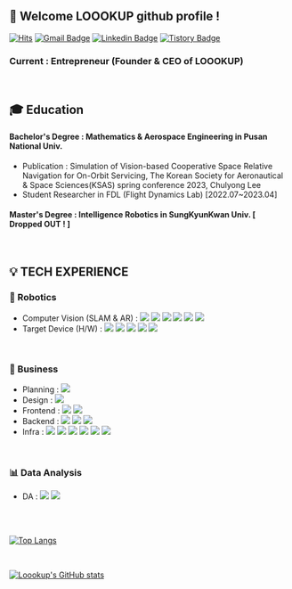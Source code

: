 <div align="left">
 
##  :wave: Welcome LOOOKUP github profile !
 
[![Hits](https://hits.seeyoufarm.com/api/count/incr/badge.svg?url=https%3A%2F%2Fgithub.com%2FLoookup&count_bg=%23EB8B10&title_bg=%23684327&icon=&icon_color=%23E7E7E7&title=VISIT&edge_flat=false)](https://github.com/Loookup)
[![Gmail Badge](https://img.shields.io/badge/chulyong5947@gmail.com-D14836?style=flat&logo=Gmail&logoColor=white)](mailto:chulyong5947@gmail.com) [![Linkedin Badge](https://img.shields.io/badge/LinkedIn-0A66C2?style=flat&&logo=linkedin&logoColor=white)](www.linkedin.com/in/chulyong-lee-4781a7223) [![Tistory Badge](https://img.shields.io/badge/Tech%20Blog-555263?style=flat&logoColor=white)](https://loookup.tistory.com/)
### Current : Entrepreneur (Founder & CEO of LOOOKUP)

 <br/>
 
## 🎓 Education

#### Bachelor's Degree : Mathematics & Aerospace Engineering in Pusan National Univ.
- Publication : Simulation of Vision-based Cooperative Space Relative Navigation for On-Orbit Servicing, The Korean Society for Aeronautical & Space Sciences(KSAS) spring conference 2023, Chulyong Lee
- Student Researcher in FDL (Flight Dynamics Lab) [2022.07~2023.04]
#### Master's Degree : Intelligence Robotics in SungKyunKwan Univ. [ Dropped OUT ! ]

 <br/>

 ## 💡 TECH EXPERIENCE
 
### 🤖 Robotics
- Computer Vision (SLAM & AR) : <img src="https://img.shields.io/badge/C++-00599C?style=for-the-badge&logo=cplusplus&logoColor=white"> <img src="https://img.shields.io/badge/C-A8B9CC?style=for-the-badge&logo=C&logoColor=white"> <img src="https://img.shields.io/badge/Python-3776AB?style=for-the-badge&logo=Python&logoColor=white"> <img src="https://img.shields.io/badge/MATLAB-R2023a?style=for-the-badge&logo=MATLAB&logoColor=white"> <img src="https://img.shields.io/badge/ROS-22314E?style=for-the-badge&logo=ROS&logoColor=white"> <img src="https://img.shields.io/badge/Ubuntu-E95420?style=for-the-badge&logo=Ubuntu&logoColor=white">
- Target Device (H/W) : <img src="https://img.shields.io/badge/Jetson-76B900?style=for-the-badge&logo=nvidia&logoColor=white"> <img src="https://img.shields.io/badge/realsense-0071C5?style=for-the-badge&logo=Intel&logoColor=white"> <img src="https://img.shields.io/badge/azure%20kinect-5E5E5E?style=for-the-badge&logo=microsoft&logoColor=white"> <img src="https://img.shields.io/badge/hololens-5E5E5E?style=for-the-badge&logo=microsoft&logoColor=white"> <img src="https://img.shields.io/badge/Arduino-00878F?style=for-the-badge&logo=arduino&logoColor=white">
 <br/>

### 💼 Business
- Planning : <img src="https://img.shields.io/badge/Notion-000000?style=for-the-badge&logo=Notion&logoColor=white">
- Design : <img src="https://img.shields.io/badge/Figma-F24E1E?style=for-the-badge&logo=Figma&logoColor=white">
- Frontend : <img src="https://img.shields.io/badge/Flutter-02569B?style=for-the-badge&logo=Flutter&logoColor=white"> <img src="https://img.shields.io/badge/Dart-0175C2?style=for-the-badge&logo=Dart&logoColor=white">
- Backend : <img src="https://img.shields.io/badge/JAVA-007396?style=for-the-badge&logo=java&logoColor=white"> <img src="https://img.shields.io/badge/Spring Boot-6DB33F?style=for-the-badge&logo=Spring Boot&logoColor=white"> <img src="https://img.shields.io/badge/MySQL-4479A1?style=for-the-badge&logo=MySQL&logoColor=white">
- Infra : <img src="https://img.shields.io/badge/github-181717?style=for-the-badge&logo=github&logoColor=white"> <img src="https://img.shields.io/badge/aws-232F3E?style=for-the-badge&logo=amazonaws&logoColor=white"> <img src="https://img.shields.io/badge/ec2-FF9900?style=for-the-badge&logo=amazonec2&logoColor=white"> <img src="https://img.shields.io/badge/s3-569A31?style=for-the-badge&logo=amazons3&logoColor=white"> <img src="https://img.shields.io/badge/rds-527FFF?style=for-the-badge&logo=amazonrds&logoColor=white"> <img src="https://img.shields.io/badge/fcm-FFCA28?style=for-the-badge&logo=firebase&logoColor=white">

<br/>

### 📊 Data Analysis
- DA : <img src="https://img.shields.io/badge/Numpy-013243?style=for-the-badge&logo=Numpy&logoColor=white"> <img src="https://img.shields.io/badge/scikitlearn-F7931E?style=for-the-badge&logo=scikitlearn&logoColor=white">

 <br/>
 <br/>
 
[![Top Langs](https://github-readme-stats.vercel.app/api/top-langs/?username=Loookup&layout=donut)](https://github.com/Loookup/github-readme-stats)

 <br/>
 
[![Loookup's GitHub stats](https://github-readme-stats.vercel.app/api?username=Loookup)](https://github.com/Loookup/github-readme-stats)


 <br/>


</div>
